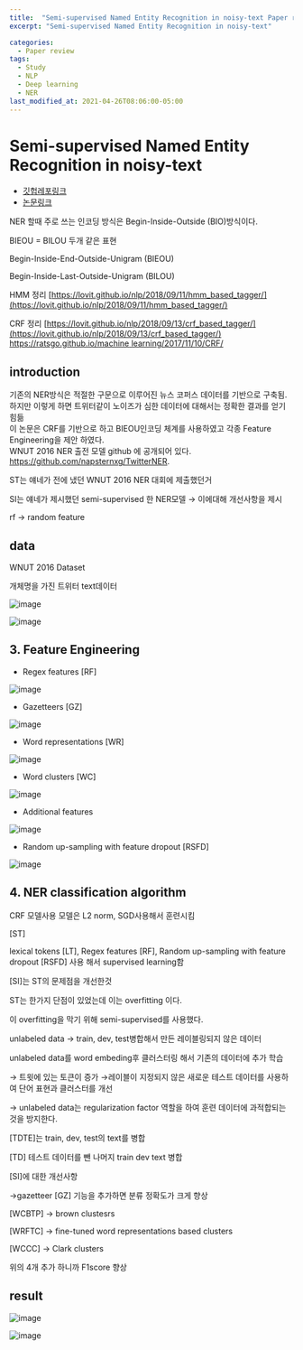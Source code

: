 ```yaml
---
title:  "Semi-supervised Named Entity Recognition in noisy-text Paper review"
excerpt: "Semi-supervised Named Entity Recognition in noisy-text"

categories:
  - Paper review
tags:
  - Study
  - NLP
  - Deep learning
  - NER
last_modified_at: 2021-04-26T08:06:00-05:00
---  
```

Semi-supervised Named Entity Recognition in noisy-text
=====================
- [깃헙레포링크](https://github.com/napsternxg/TwitterNER)
- [논문링크](https://www.aclweb.org/anthology/W16-3927.pdf)

NER 할때 주로 쓰는 인코딩 방식은 Begin-Inside-Outside (BIO)방식이다. 

BIEOU = BILOU 두개 같은 표현

Begin-Inside-End-Outside-Unigram (BIEOU)

Begin-Inside-Last-Outside-Unigram (BILOU)

HMM 정리 [https://lovit.github.io/nlp/2018/09/11/hmm_based_tagger/](https://lovit.github.io/nlp/2018/09/11/hmm_based_tagger/)

CRF 정리 [https://lovit.github.io/nlp/2018/09/13/crf_based_tagger/](https://lovit.github.io/nlp/2018/09/13/crf_based_tagger/)   
        [https://ratsgo.github.io/machine learning/2017/11/10/CRF/](https://ratsgo.github.io/machine%20learning/2017/11/10/CRF/)

## introduction

기존의 NER방식은 적절한 구문으로 이루어진 뉴스 코퍼스 데이터를 기반으로 구축됨.    
하지만 이렇게 하면 트위터같이 노이즈가 심한 데이터에 대해서는 정확한 결과를 얻기 힘듦    
이 논문은 CRF를 기반으로 하고 BIEOU인코딩 체계를 사용하였고 각종 Feature Engineering을 제안 하였다.    
WNUT 2016 NER 출전 모델 github 에 공개되어 있다.   
https://github.com/napsternxg/TwitterNER.

ST는 얘네가 전에 냈던 WNUT 2016 NER 대회에 제출했던거

SI는 얘네가 제시했던 semi-supervised 한 NER모델 → 이에대해 개선사항을 제시

rf → random feature

## data 

WNUT 2016 Dataset

개체명을 가진 트위터 text데이터 

![image](https://user-images.githubusercontent.com/60643542/116098877-60b38a00-a6e6-11eb-94f6-356f85926a42.png)

![image](https://user-images.githubusercontent.com/60643542/116099032-86409380-a6e6-11eb-9fbf-6737ce48c0b7.png)

## 3. Feature Engineering

- Regex features [RF]

![image](https://user-images.githubusercontent.com/60643542/116099075-90fb2880-a6e6-11eb-8e3b-4ae8ffb122fd.png)

- Gazetteers [GZ]

![image](https://user-images.githubusercontent.com/60643542/116099127-9eb0ae00-a6e6-11eb-8326-58b3db68dbbf.png)

- Word representations [WR]

![image](https://user-images.githubusercontent.com/60643542/116099171-a8d2ac80-a6e6-11eb-889d-b82376131e2d.png)

- Word clusters [WC]

![image](https://user-images.githubusercontent.com/60643542/116099199-b25c1480-a6e6-11eb-9619-75a2d4366397.png)

- Additional features

![image](https://user-images.githubusercontent.com/60643542/116099278-c43db780-a6e6-11eb-8d0b-bad40653898f.png)

- Random up-sampling with feature dropout [RSFD]

![image](https://user-images.githubusercontent.com/60643542/116099317-cf90e300-a6e6-11eb-92b1-f500da065640.png)

## 4. NER classification algorithm

CRF 모델사용 모델은 L2 norm, SGD사용해서 훈련시킴 

[ST]

lexical tokens [LT], Regex features [RF], Random up-sampling with feature dropout [RSFD] 사용 해서 supervised learning함 


[SI]는 ST의 문제점을 개선한것 

ST는 한가지 단점이 있었는데 이는 overfitting 이다. 

이 overfitting을 막기 위해 semi-supervised를 사용했다. 

unlabeled data → train, dev, test병합해서 만든 레이블링되지 않은 데이터 

unlabeled data를 word embeding후 클러스터링 해서 기존의 데이터에 추가 학습

→ 트윗에 있는 토큰이 증가 →레이블이 지정되지 않은 새로운 테스트 데이터를 사용하여 단어 표현과 클러스터를 개선

→ unlabeled data는 regularization factor 역할을 하여 훈련 데이터에 과적합되는 것을 방지한다. 

[TDTE]는 train, dev, test의 text를 병합

[TD] 테스트 데이터를 뺀 나머지 train dev text 병합

[SI]에 대한 개선사항 

→gazetteer [GZ] 기능을 추가하면 분류 정확도가 크게 향상

[WCBTP] → brown clustesrs 

[WRFTC] → fine-tuned word representations based clusters

[WCCC] → Clark clusters 

위의 4개 추가 하니까 F1score 향상 

## result

![image](https://user-images.githubusercontent.com/60643542/116099444-ee8f7500-a6e6-11eb-86e4-e0ebfb1f040d.png)

![image](https://user-images.githubusercontent.com/60643542/116099467-f818dd00-a6e6-11eb-92d3-1d2d459f5b5c.png)